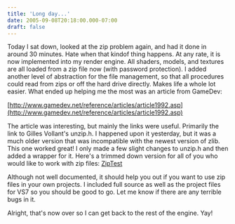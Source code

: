 ```yaml
---
title: 'Long day...'
date: 2005-09-08T20:18:00.000-07:00
draft: false
---
```


Today I sat down, looked at the zip problem again, and had it done in around 30 minutes. Hate when that kindof thing happens. At any rate, it is now implemented into my render engine. All shaders, models, and textures are all loaded from a zip file now (with password protection). I added another level of abstraction for the file management, so that all procedures could read from zips or off the hard drive directly. Makes life a whole lot easier. What ended up helping me the most was an article from GameDev:

[http://www.gamedev.net/reference/articles/article1992.asp](http://www.gamedev.net/reference/articles/article1992.asp)

The article was interesting, but mainly the links were useful. Primarily the link to Gilles Vollant's unzip.h. I happened upon it yesterday, but it was a much older version that was incompatible with the newest version of zlib. This one worked great! I only made a few slight changes to unzip.h and then added a wrapper for it. Here's a trimmed down version for all of you who would like to work with zip files: [ZipTest](http://www.vfxjournal.net/ZipTest.zip)

Although not well documented, it should help you out if you want to use zip files in your own projects. I included full source as well as the project files for VS7 so you should be good to go. Let me know if there are any terrible bugs in it.

Alright, that's now over so I can get back to the rest of the engine. Yay!
